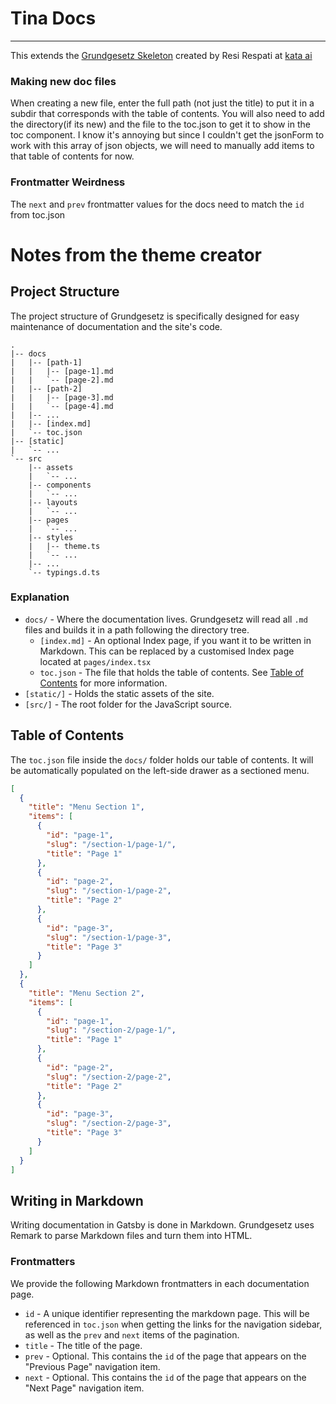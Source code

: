 # Tina Docs
____

This extends the [Grundgesetz Skeleton](https://github.com/kata-ai/grundgesetz-skeleton) created by Resi Respati at [kata ai](https://github.com/kata-ai)

### **Making new doc files**

When creating a new file, enter the full path (not just the title) to put it in a subdir that corresponds with the table of contents. You will also need to add the directory(if its new) and the file to the toc.json to get it to show in the toc component. I know it's annoying but since I couldn't get the jsonForm to work with this array of json objects, we will need to manually add items to that table of contents for now.

### **Frontmatter Weirdness**

The `next` and `prev` frontmatter values for the docs need to match the `id` from toc.json


# Notes from the theme creator

## Project Structure
The project structure of Grundgesetz is specifically designed for easy maintenance of documentation and the site's code.

```
.
|-- docs
|   |-- [path-1]
|   |   |-- [page-1].md
|   |   `-- [page-2].md
|   |-- [path-2]
|   |   |-- [page-3].md
|   |   `-- [page-4].md
|   |-- ...
|   |-- [index.md]
|   `-- toc.json
|-- [static]
|   `-- ...
`-- src
    |-- assets
    |   `-- ...
    |-- components
    |   `-- ...
    |-- layouts
    |   `-- ...
    |-- pages
    |   `-- ...
    |-- styles
    |   |-- theme.ts
    |   `-- ...
    |-- ...
    `-- typings.d.ts
```

### Explanation

- `docs/` - Where the documentation lives. Grundgesetz will read all `.md` files and builds it in a path following the directory tree.
  - `[index.md]` - An optional Index page, if you want it to be written in Markdown. This can be replaced by a customised Index page located at `pages/index.tsx`
  - `toc.json` - The file that holds the table of contents. See [Table of Contents](/writing/table-of-contents) for more information.
- `[static/]` - Holds the static assets of the site.
- `[src/]` - The root folder for the JavaScript source.

## Table of Contents

The `toc.json` file inside the `docs/` folder holds our table of contents. It will be automatically populated on the left-side drawer as a sectioned menu.

```json
[
  {
    "title": "Menu Section 1",
    "items": [
      {
        "id": "page-1",
        "slug": "/section-1/page-1/",
        "title": "Page 1"
      },
      {
        "id": "page-2",
        "slug": "/section-1/page-2",
        "title": "Page 2"
      },
      {
        "id": "page-3",
        "slug": "/section-1/page-3",
        "title": "Page 3"
      }
    ]
  },
  {
    "title": "Menu Section 2",
    "items": [
      {
        "id": "page-1",
        "slug": "/section-2/page-1/",
        "title": "Page 1"
      },
      {
        "id": "page-2",
        "slug": "/section-2/page-2",
        "title": "Page 2"
      },
      {
        "id": "page-3",
        "slug": "/section-2/page-3",
        "title": "Page 3"
      }
    ]
  }
]
```

## Writing in Markdown

Writing documentation in Gatsby is done in Markdown. Grundgesetz uses Remark to parse Markdown files and turn them into HTML.

### Frontmatters

We provide the following Markdown frontmatters in each documentation page.

- `id` - A unique identifier representing the markdown page. This will be referenced in `toc.json` when getting the links for the navigation sidebar, as well as the `prev` and `next` items of the pagination.
- `title` - The title of the page.
- `prev` - Optional. This contains the `id` of the page that appears on the "Previous Page" navigation item.
- `next` - Optional. This contains the `id` of the page that appears on the "Next Page" navigation item.
